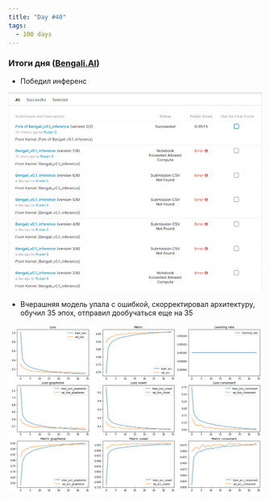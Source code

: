 ```yaml
---
title: "Day #40"
tags:
  - 100 days
---
```


### Итоги дня ([Bengali.AI](https://www.kaggle.com/c/bengaliai-cv19))
* Победил инференс

![submission_errors](/assets/images/submission_errors.png)

* Вчерашняя модель упала с ошибкой, скорректировал архитектуру, обучил 35 эпох, отправил дообучаться еще на 35

![results](/assets/images/results_v6.png)